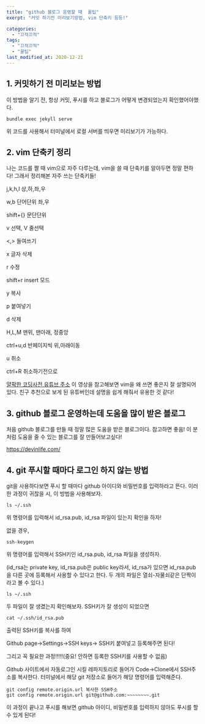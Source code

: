 ```yaml
---
title: "github 블로그 운영할 때  꿀팁"
exerpt: "커밋 하기전 미리보기방법, vim 단축키 등등!"

categories:
  - "끄적끄적"
tags:
  - "끄적끄적"
  - "꿀팁"
last_modified_at: 2020-12-21
---
```


## 1. 커밋하기 전 미리보는 방법

이 방법을 알기 전, 항상 커밋,  푸시를 하고 블로그가 어떻게 변경되었는지 확인했어야했다.

```
bundle exec jekyll serve
```
위 코드를 사용해서 터미널에서 로컬 서버를 띄우면 미리보기가 가능하다.







## 2. vim 단축키 정리

나는 코드를 짤 때 vim으로 자주 다루는데, vim을 쓸 때 단축키를 알아두면 정말 편하다!
그래서 정리해본 자주 쓰는 단축키들!

j,k,h,l 상,하,좌,우

w,b 단어단위 좌,우

shift+{} 문단단위

v 선택, V 줄선택

<,> 들여쓰기

x 글자 삭제

r 수정 

shift+r insert 모드

y 복사 

p 붙여넣기

d 삭제

H,L,M 맨위, 맨아래, 정중앙

ctrl+u,d 반페이지씩 위,아래이동

u 취소

ctrl+R 취소하기전으로



[얄팍한 코딩사전 유튜브 주소](://www.youtube.com/watch?v=qn1soztN7k4&t=303s) 이 영상을 참고해보면 vim을 왜 쓰면 좋은지 잘 설명되어있다. 친구 추천으로 보게 된 유튜버인데 설명을 쉽게 해줘서 유용한 것 같다!







## 3. github 블로그 운영하는데 도움을 많이 받은 블로그

처음 github 블로그를 만들 때 정말 많은 도움을 받은 블로그이다.
참고하면 좋음! 이 분처럼 도움을 줄 수 있는 블로그를 잘 만들어보고싶다!

<https://devinlife.com/>







## 4. git 푸시할 때마다 로그인 하지 않는 방법

git을 사용하다보면 푸시 할 때마다 github 아이디와 비밀번호를 입력하라고 뜬다.
이러한 과정이 귀찮을 시, 이 방법을 사용해보자.

```
ls ~/.ssh
```
위 명령어를 입력해서 id_rsa.pub, id_rsa 파일이 있는지 확인을 하자!

없을 경우, 
```
ssh-keygen
```
위 명령어를 입력해서 SSH키인 id_rsa.pub, id_rsa 파일을 생성하자.

(id_rsa는 private key, id_rsa.pub은 public key라서, id_rsa가 있으면 id_rsa.pub을 다른 곳에 등록해서 사용할 수 있다고 한다. 두 개의 파일은 열쇠-자물쇠같은 단짝이라고 볼 수 있다.)


```
ls ~/.ssh
```
두 파일이 잘 생겼는지 확인해보자.
SSH키가 잘 생성이 되었으면 

```
cat ~/.ssh/id_rsa.pub
```
출력된 SSH키를 복사를 하여 

Github page->Settings->SSH keys-> SSH키 붙여넣고 등록해주면 된다!



그리고 꼭 필요한 과정!!!!!(중요! 안하면 등록한 SSH키를 사용할 수 없음)

Github 사이트에서 자동로그인 시킬 레파지토리로 들어가 Code->Clone에서 SSH주소를 복사한다.
터미널에서 해당 git 저장소로 들어가 해당 명령어를 입력해준다.
```
git config remote.origin.url 복사한 SSH주소
git config remote.origin.url git@github.com:~~~~~~~~.git
```

이 과정이 끝나고 푸시를 해보면 github 아이디, 비밀번호를 입력하지 않아도 푸시를 할 수 있게 된다!
